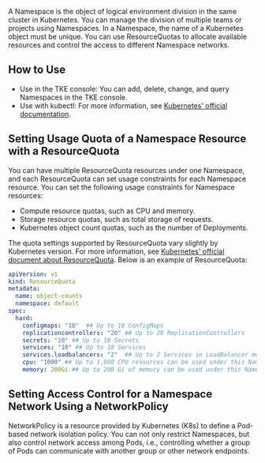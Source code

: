A Namespace is the object of logical environment division in the same cluster in Kubernetes. You can manage the division of multiple teams or projects using Namespaces. In a Namespace, the name of a Kubernetes object must be unique. You can use ResourceQuotas to allocate available resources and control the access to different Namespace networks.

## How to Use

- Use in the TKE console: You can add, delete, change, and query Namespaces in the TKE console.
- Use with kubectl: For more information, see [Kubernetes' official documentation](https://kubernetes.io/docs/tasks/administer-cluster/namespaces/).

## Setting Usage Quota of a Namespace Resource with a ResourceQuota

You can have multiple ResourceQuota resources under one Namespace, and each ResourceQuota can set usage constraints for each Namespace resource. You can set the following usage constraints for Namespace resources:
- Compute resource quotas, such as CPU and memory.
- Storage resource quotas, such as total storage of requests.
- Kubernetes object count quotas, such as the number of Deployments.

The quota settings supported by ResourceQuota vary slightly by Kubernetes version. For more information, see [Kubernetes' official document about ResourceQuota](https://kubernetes.io/docs/concepts/policy/resource-quotas/).
Below is an example of ResourceQuota:
```yaml
apiVersion: v1
kind: ResourceQuota
metadata:
  name: object-counts
  namespace: default
spec:
  hard:
    configmaps: "10"  ## Up to 10 ConfigMaps
    replicationcontrollers: "20" ## Up to 20 ReplicationControllers
    secrets: "10" ## Up to 10 Secrets
    services: "10" ## Up to 10 Services
    services.loadbalancers: "2"  ## Up to 2 Services in LoadBalancer mode
    cpu: "1000" ## Up to 1,000 CPU resources can be used under this Namespace
    memory: 200Gi ## Up to 200 Gi of memory can be used under this Namespace
```

## Setting Access Control for a Namespace Network Using a NetworkPolicy

NetworkPolicy is a resource provided by Kubernetes (K8s) to define a Pod-based network isolation policy. You can not only restrict Namespaces, but also control network access among Pods, i.e., controlling whether a group of Pods can communicate with another group or other network endpoints.

<!--For details about how to deploy a NetworkPolicy Controller in a cluster and implement network access control among Namespaces using a NetworkPolicy, see [Using NetworkPolicy for Network Access Control](https://cloud.tencent.com/document/product/457/19793).-->

